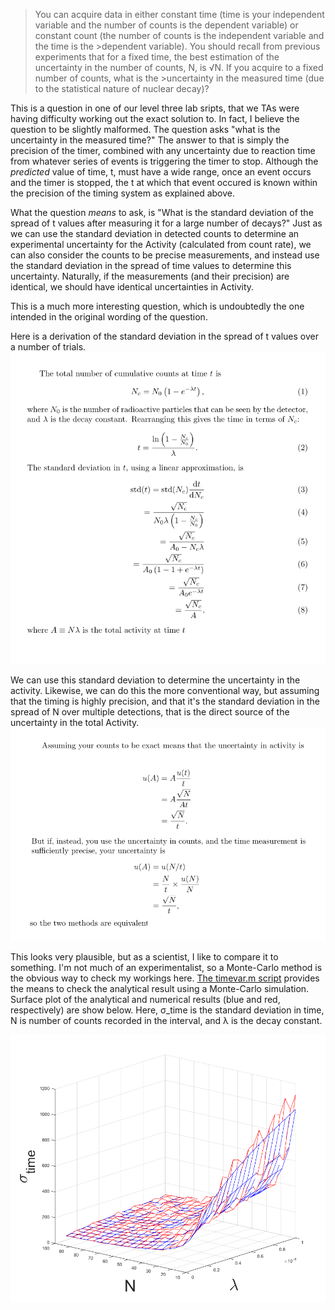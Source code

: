 
>You can acquire data in either constant time (time is your independent variable and the number of counts is 
>the dependent variable) or constant count (the number of counts is the independent variable and the time is the >dependent variable). You should recall from previous experiments that for a fixed time, the best estimation of 
>the uncertainty in the number of counts, N, is √N. If you acquire to a fixed number of counts, what is the >uncertainty in the measured time (due to the statistical nature of nuclear decay)?

This is a question in one of our level three lab sripts, that we TAs were having difficulty working out the exact solution to. In fact, I believe the question to be slightly malformed. The question asks "what is the uncertainty in the measured time?" The answer to that is simply the precision of the timer, combined with any uncertainty due to reaction time from whatever series of events is triggering the timer to stop. Although the *predicted* value of time, t, must have a wide range, once an event occurs and the timer is stopped, the t at which that event occured is known within the precision of the timing system as explained above.

What the question *means* to ask, is "What is the standard deviation of the spread of t values after measuring it for a large number of decays?" Just as we can use the standard deviation in detected counts to determine an experimental uncertainty for the Activity (calculated from count rate), we can also consider the counts to be precise measurements, and instead use the standard deviation in the spread of time values to determine this uncertainty. Naturally, if the measurements (and their precision) are identical, we should have identical uncertainties in Activity.

This is a much more interesting question, which is undoubtedly the one intended in the original wording of the question. 

Here is a derivation of the standard deviation in the spread of t values over a number of trials.
![uncertainty caluclation](std_t.png)

We can use this standard deviation to determine the uncertainty in the activity. Likewise, we can do this the more conventional way, but assuming that the timing is highly precision, and that it's the standard deviation in the spread of N over multiple detections, that is the direct source of the uncertainty in the total Activity.
![uncertainty caluclation](uncertainties.png)

This looks very plausible, but as a scientist, I like to compare it to something. I'm not much of an experimentalist, so a Monte-Carlo method is the obvious way to check my workings here. [The timevar.m script](timevar.m) provides the means to check the analytical result using a Monte-Carlo simulation. Surface plot of the analytical and numerical results (blue and red, respectively) are show below. Here, σ_time is the standard deviation in time, N is number of counts recorded in the interval, and λ is the decay constant. 

![analytical-numerical](timevar.png)